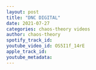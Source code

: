 ```yaml
---
layout: post
title: "DNC DIGITAL"
date: 2021-07-27
categories: chaos-theory videos
author: chaos-theory
spotify_track_id: 
youtube_video_id: OS5I1f_14rE
apple_track_id: 
youtube_metadata: 
---
```

